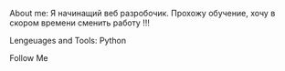 About me:
Я начинащий веб разробочик. Прохожу обучение, хочу в скором времени сменить работу !!!



Lengeuages and Tools:
Python 


Follow Me 


